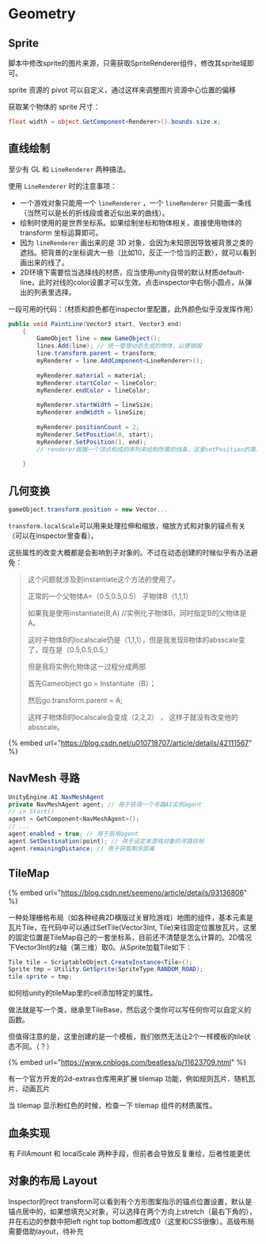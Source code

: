 # Geometry

## **Sprite**

脚本中修改sprite的图片来源，只需获取SpriteRenderer组件，修改其sprite域即可。

sprite 资源的 pivot 可以自定义，通过这样来调整图片资源中心位置的偏移

获取某个物体的 sprite 尺寸：

```csharp
float width = object.GetComponent<Renderer>().bounds.size.x;
```

## **直线绘制**

至少有 GL 和 `LineRenderer` 两种搞法。

使用 `LineRenderer` 时的注意事项：

* 一个游戏对象只能用一个 `lineRenderer` ，一个 `lineRenderer` 只能画一条线（当然可以是长的折线段或者近似出来的曲线）。
* 绘制时使用的是世界坐标系。如果绘制坐标和物体相关，直接使用物体的 transform 坐标运算即可。
* 因为 `lineRenderer` 画出来的是 3D 对象，会因为未知原因导致被背景之类的遮挡。把背景的z坐标调大一些（比如10，反正一个恰当的正数），就可以看到画出来的线了。
* 2D环境下需要恰当选择线的材质，应当使用unity自带的默认材质default-line，此时对线的color设置才可以生效。点击inspector中右侧小圆点，从弹出的列表里选择。

一段可用的代码：（材质和颜色都在inspector里配置，此外颜色似乎没发挥作用）

```csharp
public void PaintLine(Vector3 start, Vector3 end)
    {
        GameObject line = new GameObject();
        lines.Add(line); // 统一管理动态生成的物体，以便销毁
        line.transform.parent = transform;
        myRenderer = line.AddComponent<LineRenderer>();
​
        myRenderer.material = material;
        myRenderer.startColor = lineColor;
        myRenderer.endColor = lineColor;
​
        myRenderer.startWidth = lineSize;
        myRenderer.endWidth = lineSize;
​
        myRenderer.positionCount = 2;
        myRenderer.SetPosition(0, start);
        myRenderer.SetPosition(1, end); 
        // renderer根据一个顶点构成的序列来绘制所需的线条，这里setPosition的第二个参数就代表要设置的顶点坐标，第一个参数代表这个顶点在序列中的索引位置，从0开始
​
    }
```

## **几何变换**

```csharp
gameObject.transform.position = new Vector...
```

`transform.localScale`可以用来处理拉伸和缩放，缩放方式和对象的锚点有关（可以在inspector里查看）。

这些属性的改变大概都是会影响到子对象的。不过在动态创建的时候似乎有办法避免：

> 这个问题就涉及到instantiate这个方法的使用了。
>
> 正常的一个父物体A=（0.5,0.5,0.5） 子物体B（1,1,1）
>
> 如果我是使用instantiate\(B,A\) //实例化子物体B，同时指定B的父物体是A。
>
> 这时子物体B的localscale仍是（1,1,1），但是我发现B物体的absscale变了，现在是（0.5,0.5,0.5,）
>
> 但是我将实例化物体这一过程分成两部
>
> 首先Gameobject go = Instantiate（B）；
>
> 然后go.transform.parent = A;
>
> 这样子物体B的localscale会变成（2,2,2） ， 这样子就没有改变他的absscale。



{% embed url="https://blog.csdn.net/u010718707/article/details/42111567" %}

## **NavMesh 寻路**

```csharp
UnityEngine.AI.NavMeshAgent
private NavMeshAgent agent; // 用于获得一个寻路AI实例agent
// in Start()
agent = GetComponent<NavMeshAgent>(); 
// ...
agent.enabled = true; // 用于启用agent
agent.SetDestination(point); // 用于设定本游戏对象的寻路目标
agent.remainingDistance; // 用于获取剩余距离
```

## **TileMap**

{% embed url="https://blog.csdn.net/seemeno/article/details/93136806" %}

一种处理栅格布局（如各种经典2D横版过关冒险游戏）地图的组件，基本元素是瓦片Tile，在代码中可以通过SetTile\(Vector3Int, Tile\)来往固定位置放瓦片。这里的固定位置是TileMap自己的一套坐标系，目前还不清楚是怎么计算的。2D情况下Vector3Int的z轴（第三维）取0。从Sprite加载Tile如下：

```csharp
Tile tile = ScriptableObject.CreateInstance<Tile>();
Sprite tmp = Utility.GetSprite(SpriteType.RANDOM_ROAD);
tile.sprite = tmp;
```

如何给unity的tileMap里的cell添加特定的属性。

做法就是写一个类，继承至TileBase，然后这个类你可以写任何你可以自定义的函数。

但值得注意的是，这里创建的是一个模板，我们依然无法让2个一样模板的tile状态不同。（？）

{% embed url="https://www.cnblogs.com/beatless/p/11623709.html" %}

有一个官方开发的2d-extras仓库用来扩展 tilemap 功能，例如规则瓦片、随机瓦片、动画瓦片

当 tilemap 显示粉红色的时候，检查一下 tilemap 组件的材质属性。

## **血条实现**

有 FillAmount 和 localScale 两种手段，但前者会导致反复重绘，后者性能更优

## **对象的布局 Layout**

Inspector的rect transform可以看到有个方形图案指示的锚点位置设置，默认是锚点居中的，如果想填充父对象，可以选择在两个方向上stretch（最右下角的），并在右边的参数中把left right top bottom都改成0（这里和CSS很像）。高级布局需要借助layout，待补充

